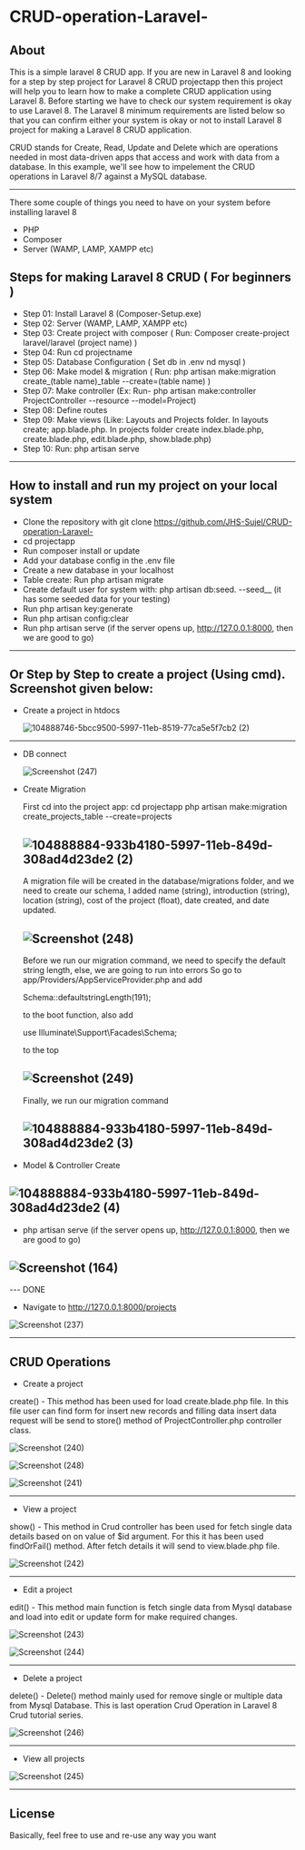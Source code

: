 # CRUD-operation-Laravel-

## About

This is a simple laravel 8 CRUD app.
If you are new in Laravel 8 and looking for a step by step project for Laravel 8 CRUD projectapp 
then this project will help you to learn how to make a complete CRUD application using Laravel 8. 
Before starting we have to check our system requirement is okay to use Laravel 8. 
The Laravel 8 minimum requirements are listed below so that you can confirm 
either your system is okay or not to install Laravel 8 project for making a Laravel 8 CRUD application.

CRUD stands for Create, Read, Update and Delete which are operations needed in most data-driven apps that access and work with data from a database. 
In this example, we'll see how to impelement the CRUD operations in Laravel 8/7 against a MySQL database.


---

There some couple of things you need to have on your system before installing laravel 8

- PHP
- Composer
- Server (WAMP, LAMP, XAMPP etc)


## Steps for making Laravel 8 CRUD ( For beginners )

- Step 01: Install Laravel 8 (Composer-Setup.exe)
- Step 02: Server (WAMP, LAMP, XAMPP etc)
- Step 03: Create project with composer ( Run: Composer create-project laravel/laravel (project name) )
- Step 04: Run cd projectname
- Step 05: Database Configuration ( Set db in .env nd mysql )
- Step 06: Make model & migration ( Run: php artisan make:migration create_(table name)_table --create=(table name) )
- Step 07: Make controller (Ex: Run- php artisan make:controller ProjectController --resource --model=Project)
- Step 08: Define routes
- Step 09: Make views (Like: Layouts and Projects folder. In layouts create; app.blade.php. 
                       In projects folder create index.blade.php, create.blade.php, edit.blade.php, show.blade.php)
- Step 10: Run: php artisan serve


---


## How to install and run my project on your local system

- Clone the repository with git clone https://github.com/JHS-Sujel/CRUD-operation-Laravel-
- cd projectapp
- Run composer install or update 
- Add your database config in the .env file
- Create a new database in your localhost 
- Table create: Run php artisan migrate
- Create default user for system with: php artisan db:seed.    --seed__ (it has some seeded data for your testing)
- Run php artisan key:generate
- Run php artisan config:clear
- Run php artisan serve (if the server opens up, http://127.0.0.1:8000, then we are good to go)

---

## Or Step by Step to create a project (Using cmd). Screenshot given below:

- Create a project in htdocs

  ![104888746-5bcc9500-5997-11eb-8519-77ca5e5f7cb2 (2)](https://user-images.githubusercontent.com/73945266/105570965-a58df480-5d76-11eb-962f-2b19e89604bb.png)
 
---

- DB connect 
  
  ![Screenshot (247)](https://user-images.githubusercontent.com/73945266/105571147-c4d95180-5d77-11eb-98e3-27c292905df9.png)

- Create Migration 
  
  First cd into the project app: cd projectapp
  php artisan make:migration create_projects_table --create=projects
  
  ![104888884-933b4180-5997-11eb-849d-308ad4d23de2 (2)](https://user-images.githubusercontent.com/73945266/105570961-a3c43100-5d76-11eb-920a-4f537c6fce99.png)
  ---
  
  A migration file will be created in the database/migrations folder, and we need to create our schema, 
  I added name (string), introduction (string), location (string), cost of  the project (float), date created, and date updated.
  
  ![Screenshot (248)](https://user-images.githubusercontent.com/73945266/105571142-c276f780-5d77-11eb-9f2e-8a4ef1df8568.png)
  ---
  
  Before we run our migration command, we need to specify the default string length, else, we are going to run into errors
  So go to app/Providers/AppServiceProvider.php and add

  Schema::defaultstringLength(191);

  to the boot function, also add

  use Illuminate\Support\Facades\Schema;

  to the top
  
  ![Screenshot (249)](https://user-images.githubusercontent.com/73945266/105571144-c3a82480-5d77-11eb-8f76-c7ce0d818f47.png)
  ---
  
  Finally, we run our migration command
  
  ![104888884-933b4180-5997-11eb-849d-308ad4d23de2 (3)](https://user-images.githubusercontent.com/73945266/105570962-a4f55e00-5d76-11eb-8d3c-902d5c135093.png)
  ---
  
-  Model & Controller Create

![104888884-933b4180-5997-11eb-849d-308ad4d23de2 (4)](https://user-images.githubusercontent.com/73945266/105570964-a58df480-5d76-11eb-8020-e45714f51058.png)
---

- php artisan serve (if the server opens up, http://127.0.0.1:8000,  then we are good to go)

![Screenshot (164)](https://user-images.githubusercontent.com/73945266/104888559-19a35380-5997-11eb-813b-a60512b9ccf5.png)
---

--- DONE


- Navigate to http://127.0.0.1:8000/projects

![Screenshot (237)](https://user-images.githubusercontent.com/73945266/105517372-29a59500-5d01-11eb-9398-3403d05d8b99.png)



---


## CRUD Operations

- Create a project

create() - This method has been used for load create.blade.php file. In this file user can find form for insert new records and 
filling data insert data request will be send to store() method of ProjectController.php controller class.

![Screenshot (240)](https://user-images.githubusercontent.com/73945266/105517374-2a3e2b80-5d01-11eb-99a0-f7a471ae00ed.png)

![Screenshot (248)](https://user-images.githubusercontent.com/73945266/105517369-290cfe80-5d01-11eb-9d93-c8b3fd9e0126.png)

![Screenshot (241)](https://user-images.githubusercontent.com/73945266/105517344-23171d80-5d01-11eb-8244-8b6b76625c9c.png)

---

- View a project

show() - This method in Crud controller has been used for fetch single data details based on on value of $id argument. 
For this it has been used findOrFail() method. After fetch details it will send to view.blade.php file.

![Screenshot (242)](https://user-images.githubusercontent.com/73945266/105517353-25797780-5d01-11eb-968a-677b7658e37d.png)

---

- Edit a project

edit() - This method main function is fetch single data from Mysql database and load into edit or update form for make required changes.

![Screenshot (243)](https://user-images.githubusercontent.com/73945266/105517354-26120e00-5d01-11eb-9c57-d3fc388c6b47.png)

![Screenshot (244)](https://user-images.githubusercontent.com/73945266/105517356-26aaa480-5d01-11eb-8c2c-291153a10b68.png)

---

- Delete a project

delete() - Delete() method mainly used for remove single or multiple data from Mysql Database. This is last operation Crud Operation in Laravel 8 Crud tutorial series.

![Screenshot (246)](https://user-images.githubusercontent.com/73945266/105517365-28746800-5d01-11eb-9d3d-6e023bbd855a.png)

---

- View all projects

![Screenshot (245)](https://user-images.githubusercontent.com/73945266/105517361-27dbd180-5d01-11eb-87d6-fbf3b97375fc.png)

---


## License

Basically, feel free to use and re-use any way you want


